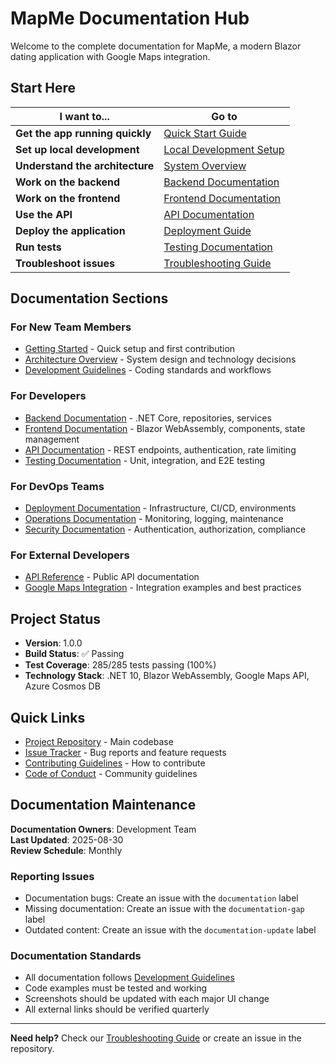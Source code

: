 # MapMe Documentation Hub

Welcome to the complete documentation for MapMe, a modern Blazor dating application with Google Maps integration.

## Start Here

| I want to... | Go to |
|--------------|-------|
| **Get the app running quickly** | [Quick Start Guide](./getting-started/quick-start.md) |
| **Set up local development** | [Local Development Setup](./getting-started/local-development.md) |
| **Understand the architecture** | [System Overview](./architecture/system-overview.md) |
| **Work on the backend** | [Backend Documentation](./backend/README.md) |
| **Work on the frontend** | [Frontend Documentation](./frontend/README.md) |
| **Use the API** | [API Documentation](./api/README.md) |
| **Deploy the application** | [Deployment Guide](./deployment/README.md) |
| **Run tests** | [Testing Documentation](./testing/README.md) |
| **Troubleshoot issues** | [Troubleshooting Guide](./troubleshooting/README.md) |

## Documentation Sections

### For New Team Members
- [Getting Started](./getting-started/README.md) - Quick setup and first contribution
- [Architecture Overview](./architecture/README.md) - System design and technology decisions
- [Development Guidelines](./development/README.md) - Coding standards and workflows

### For Developers
- [Backend Documentation](./backend/README.md) - .NET Core, repositories, services
- [Frontend Documentation](./frontend/README.md) - Blazor WebAssembly, components, state management
- [API Documentation](./api/README.md) - REST endpoints, authentication, rate limiting
- [Testing Documentation](./testing/README.md) - Unit, integration, and E2E testing

### For DevOps Teams
- [Deployment Documentation](./deployment/README.md) - Infrastructure, CI/CD, environments
- [Operations Documentation](./operations/README.md) - Monitoring, logging, maintenance
- [Security Documentation](./security/README.md) - Authentication, authorization, compliance

### For External Developers
- [API Reference](./api/README.md) - Public API documentation
- [Google Maps Integration](./api/google-maps-integration.md) - Integration examples and best practices

## Project Status

- **Version**: 1.0.0
- **Build Status**: ✅ Passing
- **Test Coverage**: 285/285 tests passing (100%)
- **Technology Stack**: .NET 10, Blazor WebAssembly, Google Maps API, Azure Cosmos DB

## Quick Links

- [Project Repository](../) - Main codebase
- [Issue Tracker](https://github.com/xenm/MapMe/issues) - Bug reports and feature requests
- [Contributing Guidelines](../CONTRIBUTING.md) - How to contribute
- [Code of Conduct](../CONTRIBUTING.md#code-of-conduct) - Community guidelines

## Documentation Maintenance

**Documentation Owners**: Development Team  
**Last Updated**: 2025-08-30  
**Review Schedule**: Monthly

### Reporting Issues
- Documentation bugs: Create an issue with the `documentation` label
- Missing documentation: Create an issue with the `documentation-gap` label
- Outdated content: Create an issue with the `documentation-update` label

### Documentation Standards
- All documentation follows [Development Guidelines](./development/README.md)
- Code examples must be tested and working
- Screenshots should be updated with each major UI change
- All external links should be verified quarterly

---

**Need help?** Check our [Troubleshooting Guide](./troubleshooting/README.md) or create an issue in the repository.

